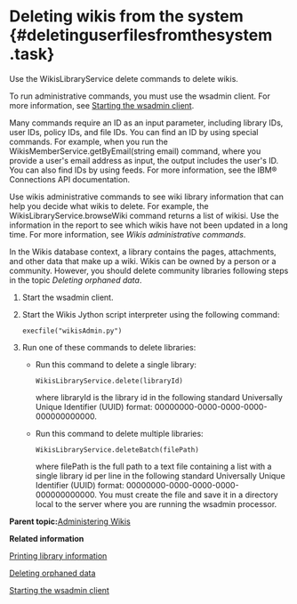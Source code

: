 # Deleting wikis from the system {#deletinguserfilesfromthesystem .task}

Use the WikisLibraryService delete commands to delete wikis.

To run administrative commands, you must use the wsadmin client. For more information, see [Starting the wsadmin client](t_admin_wsadmin_starting.md).

Many commands require an ID as an input parameter, including library IDs, user IDs, policy IDs, and file IDs. You can find an ID by using special commands. For example, when you run the WikisMemberService.getByEmail\(string email\) command, where you provide a user's email address as input, the output includes the user's ID. You can also find IDs by using feeds. For more information, see the IBM® Connections API documentation.

Use wikis administrative commands to see wiki library information that can help you decide what wikis to delete. For example, the WikisLibraryService.browseWiki command returns a list of wikisi. Use the information in the report to see which wikis have not been updated in a long time. For more information, see *Wikis administrative commands*.

In the Wikis database context, a library contains the pages, attachments, and other data that make up a wiki. Wikis can be owned by a person or a community. However, you should delete community libraries following steps in the topic *Deleting orphaned data*.

1.  Start the wsadmin client.

2.  Start the Wikis Jython script interpreter using the following command:

    ```
    execfile("wikisAdmin.py")
    ```

3.  Run one of these commands to delete libraries:

    -   Run this command to delete a single library:

        ```
        WikisLibraryService.delete(libraryId)
        ```

        where libraryId is the library id in the following standard Universally Unique Identifier \(UUID\) format: 00000000-0000-0000-0000-000000000000.

    -   Run this command to delete multiple libraries:

        ```
        WikisLibraryService.deleteBatch(filePath)
        ```

        where filePath is the full path to a text file containing a list with a single library id per line in the following standard Universally Unique Identifier \(UUID\) format: 00000000-0000-0000-0000-000000000000. You must create the file and save it in a directory local to the server where you are running the wsadmin processor.


**Parent topic:**[Administering Wikis](../admin/c_admin_wikis_overview.md)

**Related information**  


[Printing library information](../admin/t_admin_wikis_printing.md)

[Deleting orphaned data](../admin/t_admin_communities_delete_orphaned_data.md)

[Starting the wsadmin client](../admin/t_admin_wsadmin_starting.md)

